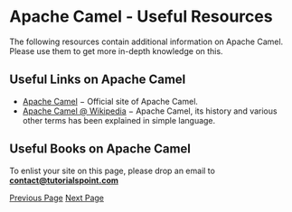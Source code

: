 # Apache Camel - Useful Resources
The following resources contain additional information on Apache Camel. Please use them to get more in-depth knowledge on this.

## Useful Links on Apache Camel
   * [Apache Camel](https://camel.apache.org/)  − Official site of Apache Camel.
   * [Apache Camel @ Wikipedia](https://en.wikipedia.org/wiki/Apache_Camel)  − Apache Camel, its history and various other terms has been explained in simple language.

## Useful Books on Apache Camel
To enlist your site on this page, please drop an email to **contact@tutorialspoint.com**


[Previous Page](../apache_camel/apache_camel_quick_guide.md) [Next Page](../apache_camel/apache_camel_discussion.md) 
